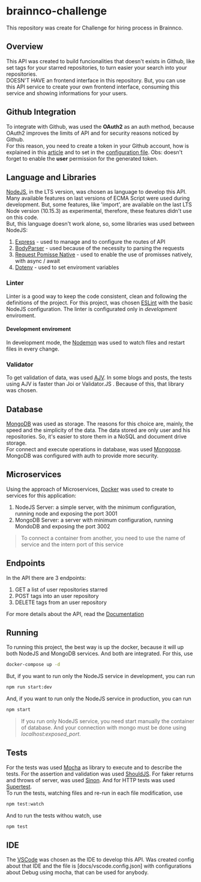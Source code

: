 # brainnco-challenge

This repository was create for Challenge for hiring process in Brainnco.

## Overview

This API was created to build funcionalities that doesn't exists in Github, like set tags for your starred repositories, to turn easier your search into your repositories.  
DOESN'T HAVE an frontend interface in this repository. But, you can use this API service to create your own frontend interface, consuming this service and showing informations for your users.  

## Github Integration

To integrate with Github, was used the **OAuth2** as an auth method, because OAuth2 improves the limits of API and for security reasons noticed by Github.  
For this reason, you need to create a token in your Github account, how is explained in this [article](https://help.github.com/en/articles/creating-a-personal-access-token-for-the-command-line) and to set in the [configuration file](#enviroment-variable). Obs: doesn't forget to enable the **user** permission for the generated token.

## Language and Libraries

[NodeJS](http://nodejs.org), in the LTS version, was chosen as language to develop this API. Many available features on last versions of ECMA Script were used during development. But, some features, like 'import', are available on the last LTS Node version (10.15.3) as experimental, therefore, these features didn't use on this code.  
But, this language doesn't work alone, so, some libraries was used between NodeJS:

1. [Express](https://expressjs.com/pt-br/) - used to manage and to configure the routes of API
2. [BodyParser](https://www.npmjs.com/package/body-parser) - used because of the necessity to parsing the requests
3. [Request Pomisse Native](https://github.com/request/request-promise-native) - used to enable the use of promisses natively, with async / await
4. [Dotenv](https://www.npmjs.com/package/dotenv) - used to set enviroment variables

### Linter

Linter is a good way to keep the code consistent, clean and following the definitions of the project. For this project, was chosen [ESLint](https://eslint.org/) with the basic NodeJS configuration. The linter is configurated only in *development* enviroment.

#### Development enviroment

In development mode, the [Nodemon](https://nodemon.io/) was used to watch files and restart files in every change.

### Validator

To get validation of data, was used [AJV](https://github.com/epoberezkin/ajv). In some blogs and posts, the tests using AJV is faster than Joi or Validator.JS . Because of this, that library was chosen.

## Database

[MongoDB](https://www.mongodb.com/) was used as storage. The reasons for this choice are, mainly, the speed and the simplicity of the data. The data stored are only user and his repositories. So, it's easier to store them in a NoSQL and document drive storage.  
For connect and execute operations in database, was used [Mongoose](https://mongoosejs.com/).  
MongoDB was configured with auth to provide more security.

## Microservices

Using the approach of Microservices, [Docker](https://docker.com) was used to create to services for this application:

1. NodeJS Server: a simple server, with the minimum configuration, running node and exposing the port 3001
2. MongoDB Server: a server with minimum configuration, running MondoDB and exposing the port 3002

> To connect a container from another, you need to use the name of service and the intern port of this service

## Endpoints

In the API there are 3 endpoints:

1. GET a list of user repositories starred
2. POST tags into an user repository
3. DELETE tags from an user repository

For more details about the API, read the [Documentation](docs/API.apib)

## Running

To running this project, the best way is up the docker, because it will up both NodeJS and MongoDB services. And both are integrated. For this, use

```bash
docker-compose up -d
```

But, if you want to run only the NodeJS service in development, you can run

```bash
npm run start:dev
```

And, if you want to run only the NodeJS service in production, you can run

```bash
npm start
```

> If you run only NodeJS service, you need start manually the container of database. And your connection with mongo must be done using *localhost:exposed_port*.

## Tests

For the tests was used [Mocha](https://mochajs.org/) as library to execute and to describe the tests. For the assertion and validation was used [ShouldJS](https://shouldjs.github.io/). For faker returns and throws of server, was used [Sinon](https://sinonjs.org/). And for HTTP tests was used [Supertest](https://www.npmjs.com/package/supertest).  
To run the tests, watching files and re-run in each file modification, use

```bash
npm test:watch
```

And to run the tests withou watch, use

```bash
npm test
```

## IDE

The [VSCode](https://code.visualstudio.com/) was chosen as the IDE to develop this API. Was created config about that IDE and the file is [docs/vscode.config.json] with configurations about Debug using mocha, that can be used for anybody.
